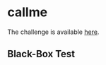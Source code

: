 # callme
The challenge is available [here](https://ropemporium.com/challenge/callme.html).

## Black-Box Test
